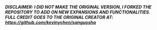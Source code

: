 ***DISCLAIMER: I DID NOT MAKE THE ORIGINAL VERSION, I FORKED THE REPOSITORY TO ADD ON NEW EXPANSIONS AND FUNCTIONALITIES.
FULL CREDIT GOES TO THE ORIGINAL CREATOR AT: https://github.com/kevinychen/sanguosha***